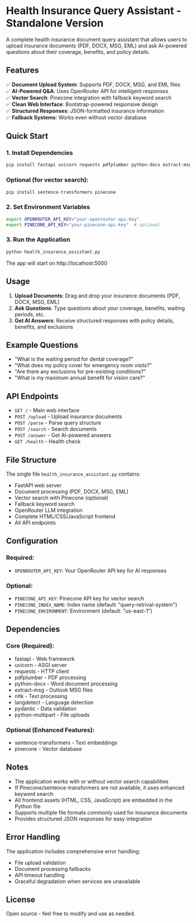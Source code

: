 # Health Insurance Query Assistant - Standalone Version

A complete health insurance document query assistant that allows users to upload insurance documents (PDF, DOCX, MSG, EML) and ask AI-powered questions about their coverage, benefits, and policy details.

## Features

✅ **Document Upload System**: Supports PDF, DOCX, MSG, and EML files  
✅ **AI-Powered Q&A**: Uses OpenRouter API for intelligent responses  
✅ **Vector Search**: Pinecone integration with fallback keyword search  
✅ **Clean Web Interface**: Bootstrap-powered responsive design  
✅ **Structured Responses**: JSON-formatted insurance information  
✅ **Fallback Systems**: Works even without vector database  

## Quick Start

### 1. Install Dependencies

```bash
pip install fastapi uvicorn requests pdfplumber python-docx extract-msg nltk langdetect pydantic python-multipart
```

### Optional (for vector search):
```bash
pip install sentence-transformers pinecone
```

### 2. Set Environment Variables

```bash
export OPENROUTER_API_KEY="your-openrouter-api-key"
export PINECONE_API_KEY="your-pinecone-api-key"  # optional
```

### 3. Run the Application

```bash
python health_insurance_assistant.py
```

The app will start on http://localhost:5000

## Usage

1. **Upload Documents**: Drag and drop your insurance documents (PDF, DOCX, MSG, EML)
2. **Ask Questions**: Type questions about your coverage, benefits, waiting periods, etc.
3. **Get AI Answers**: Receive structured responses with policy details, benefits, and exclusions

## Example Questions

- "What is the waiting period for dental coverage?"
- "What does my policy cover for emergency room visits?"
- "Are there any exclusions for pre-existing conditions?"
- "What is my maximum annual benefit for vision care?"

## API Endpoints

- `GET /` - Main web interface
- `POST /upload` - Upload insurance documents
- `POST /parse` - Parse query structure
- `POST /search` - Search documents
- `POST /answer` - Get AI-powered answers
- `GET /health` - Health check

## File Structure

The single file `health_insurance_assistant.py` contains:

- FastAPI web server
- Document processing (PDF, DOCX, MSG, EML)
- Vector search with Pinecone (optional)
- Fallback keyword search
- OpenRouter LLM integration
- Complete HTML/CSS/JavaScript frontend
- All API endpoints

## Configuration

### Required:
- `OPENROUTER_API_KEY`: Your OpenRouter API key for AI responses

### Optional:
- `PINECONE_API_KEY`: Pinecone API key for vector search
- `PINECONE_INDEX_NAME`: Index name (default: "query-retrival-system")
- `PINECONE_ENVIRONMENT`: Environment (default: "us-east-1")

## Dependencies

### Core (Required):
- fastapi - Web framework
- uvicorn - ASGI server
- requests - HTTP client
- pdfplumber - PDF processing
- python-docx - Word document processing
- extract-msg - Outlook MSG files
- nltk - Text processing
- langdetect - Language detection
- pydantic - Data validation
- python-multipart - File uploads

### Optional (Enhanced Features):
- sentence-transformers - Text embeddings
- pinecone - Vector database

## Notes

- The application works with or without vector search capabilities
- If Pinecone/sentence-transformers are not available, it uses enhanced keyword search
- All frontend assets (HTML, CSS, JavaScript) are embedded in the Python file
- Supports multiple file formats commonly used for insurance documents
- Provides structured JSON responses for easy integration

## Error Handling

The application includes comprehensive error handling:
- File upload validation
- Document processing fallbacks
- API timeout handling
- Graceful degradation when services are unavailable

## License

Open source - feel free to modify and use as needed.